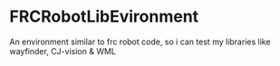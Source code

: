 # FRCRobotLibEvironment
An environment similar to frc robot code, so i can test my libraries like wayfinder, CJ-vision &amp; WML
